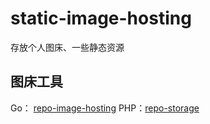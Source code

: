 # static-image-hosting
存放个人图床、一些静态资源


## 图床工具
Go： [repo-image-hosting](https://github.com/hezhizheng/repo-image-hosting)
PHP：[repo-storage](https://github.com/hezhizheng/repo-storage)
